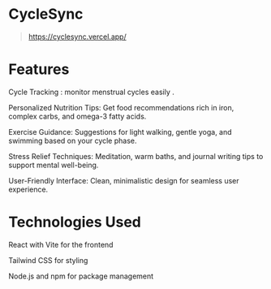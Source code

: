 # CycleSync
>https://cyclesync.vercel.app/
# Features

Cycle Tracking : monitor menstrual cycles easily .

Personalized Nutrition Tips: Get food recommendations rich in iron, complex carbs, and omega-3 fatty acids.

Exercise Guidance: Suggestions for light walking, gentle yoga, and swimming based on your cycle phase.

Stress Relief Techniques: Meditation, warm baths, and journal writing tips to support mental well-being.

User-Friendly Interface: Clean, minimalistic design for seamless user experience.

# Technologies Used

React with Vite for the frontend

Tailwind CSS for styling

Node.js and npm for package management
